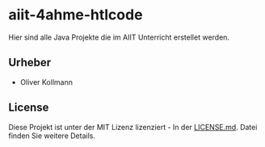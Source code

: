 # aiit-4ahme-htlcode
Hier sind alle Java Projekte die im AIIT Unterricht erstellet werden. 
## Urheber
* Oliver Kollmann
## License
Diese Projekt ist unter der MIT Lizenz lizenziert - In der [LICENSE.md](https://github.com/kololm16/aiit-4ahme-kololm16/blob/master/LICENSE). Datei finden Sie weitere Details.

